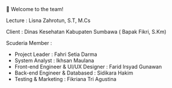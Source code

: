 <aside>
👋 Welcome to the team!

Lecture : Lisna Zahrotun, S.T, M.Cs

Client : Dinas Kesehatan Kabupaten Sumbawa ( Bapak Fikri, S.Km)

Scuderia Member :

- Project Leader : 
Fahri Setia Darma
- System Analyst : 
Ikhsan Maulana
- Front-end Engineer & UI/UX  Designer : 
Farid Irsyad Gunawan
- Back-end Engineer & Databased : 
Sidikara Hakim
- Testing & Marketing : 
Fikriana Tri Agustina
</aside>
